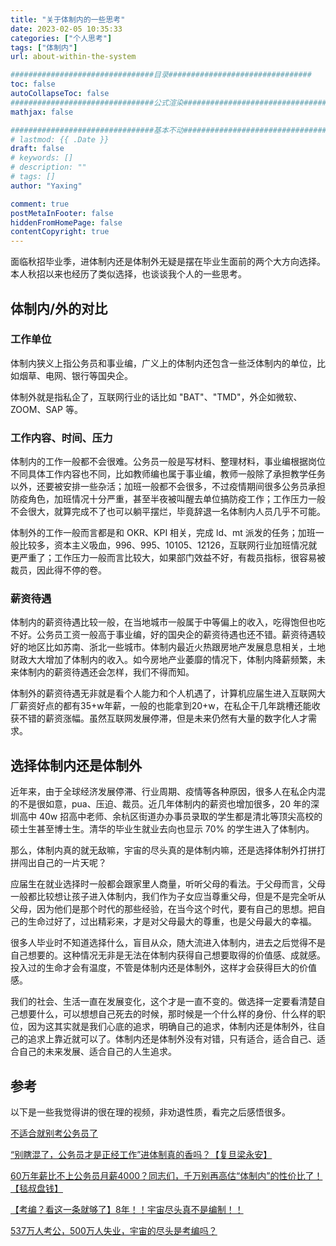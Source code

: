 ```yaml
---
title: "关于体制内的一些思考"
date: 2023-02-05 10:35:33
categories: ["个人思考"]
tags: ["体制内"]
url: about-within-the-system

################################目录################################
toc: false
autoCollapseToc: false
################################公式渲染################################
mathjax: false

################################基本不动################################
# lastmod: {{ .Date }}
draft: false
# keywords: []
# description: ""
# tags: []
author: "Yaxing"

comment: true
postMetaInFooter: false
hiddenFromHomePage: false
contentCopyright: true
---
```


面临秋招毕业季，进体制内还是体制外无疑是摆在毕业生面前的两个大方向选择。本人秋招以来也经历了类似选择，也谈谈我个人的一些思考。<!--more-->

## 体制内/外的对比

### 工作单位

体制内狭义上指公务员和事业编，广义上的体制内还包含一些泛体制内的单位，比如烟草、电网、银行等国央企。

体制外就是指私企了，互联网行业的话比如 "BAT"、"TMD"，外企如微软、ZOOM、SAP 等。

### 工作内容、时间、压力

体制内的工作一般都不会很难。公务员一般是写材料、整理材料，事业编根据岗位不同具体工作内容也不同，比如教师编也属于事业编，教师一般除了承担教学任务以外，还要被安排一些杂活；加班一般都不会很多，不过疫情期间很多公务员承担防疫角色，加班情况十分严重，甚至半夜被叫醒去单位搞防疫工作；工作压力一般不会很大，就算完成不了也可以躺平摆烂，毕竟辞退一名体制内人员几乎不可能。

体制外的工作一般而言都是和 OKR、KPI 相关，完成 ld、mt 派发的任务；加班一般比较多，资本主义吸血，996、995、10105、12126，互联网行业加班情况就更严重了；工作压力一般而言比较大，如果部门效益不好，有裁员指标，很容易被裁员，因此得不停的卷。

### 薪资待遇

体制内的薪资待遇比较一般，在当地城市一般属于中等偏上的收入，吃得饱但也吃不好。公务员工资一般高于事业编，好的国央企的薪资待遇也还不错。薪资待遇较好的地区比如苏南、浙北一些城市。体制内最近火热跟房地产发展息息相关，土地财政大大增加了体制内的收入。如今房地产业萎靡的情况下，体制内降薪频繁，未来体制内的薪资待遇还会怎样，我们不得而知。

体制外的薪资待遇无非就是看个人能力和个人机遇了，计算机应届生进入互联网大厂薪资好点的都有35+w年薪，一般的也能拿到20+w，在私企干几年跳槽还能收获不错的薪资涨幅。虽然互联网发展停滞，但是未来仍然有大量的数字化人才需求。

## 选择体制内还是体制外

近年来，由于全球经济发展停滞、行业周期、疫情等各种原因，很多人在私企内混的不是很如意，pua、压迫、裁员。近几年体制内的薪资也增加很多，20 年的深圳高中 40w 招高中老师、余杭区街道办办事员录取的学生都是清北等顶尖高校的硕士生甚至博士生。清华的毕业生就业去向也显示 70% 的学生进入了体制内。

那么，体制内真的就无敌嘛，宇宙的尽头真的是体制内嘛，还是选择体制外打拼打拼闯出自己的一片天呢？

应届生在就业选择时一般都会跟家里人商量，听听父母的看法。于父母而言，父母一般都比较想让孩子进入体制内，我们作为子女应当尊重父母，但是不是完全听从父母，因为他们是那个时代的那些经验，在当今这个时代，要有自己的思想。把自己的生命过好了，过出精彩来，才是对父母最大的尊重，也是父母最大的幸福。

很多人毕业时不知道选择什么，盲目从众，随大流进入体制内，进去之后觉得不是自己想要的。这种情况无非是无法在体制内获得自己想要取得的价值感、成就感。投入过的生命才会有温度，不管是体制内还是体制外，这样才会获得巨大的价值感。

我们的社会、生活一直在发展变化，这个才是一直不变的。做选择一定要看清楚自己想要什么，可以想想自己死去的时候，那时候是一个什么样的身份、什么样的职位，因为这其实就是我们心底的追求，明确自己的追求，体制内还是体制外，往自己的追求上靠近就可以了。体制内还是体制外没有对错，只有适合，适合自己、适合自己的未来发展、适合自己的人生追求。

## 参考

以下是一些我觉得讲的很在理的视频，非劝退性质，看完之后感悟很多。

[不适合就别考公务员了](https://www.bilibili.com/video/BV1JT41117Lx/?share_source=copy_web&vd_source=0ee37b99b6275b36190f1dd4aff8f80a)

[“别瞎混了，公务员才是正经工作”进体制真的香吗？【复旦梁永安】](https://www.bilibili.com/video/BV1Ga4y1p7Tw/?share_source=copy_web&vd_source=0ee37b99b6275b36190f1dd4aff8f80a)

[60万年薪比不上公务员月薪4000？同志们，千万别再高估“体制内”的性价比了！【毯叔盘钱】](https://www.bilibili.com/video/BV1RS4y1d7R9/?share_source=copy_web&vd_source=0ee37b99b6275b36190f1dd4aff8f80a)

[【考编？看这一条就够了】8年！！宇宙尽头真不是编制！！](https://www.bilibili.com/video/BV1CM4y1F7PN/?share_source=copy_web&vd_source=0ee37b99b6275b36190f1dd4aff8f80a)

[537万人考公，500万人失业，宇宙的尽头是考编吗？](https://www.bilibili.com/video/BV1VY4y1A7XM/?share_source=copy_web&vd_source=0ee37b99b6275b36190f1dd4aff8f80a) 

